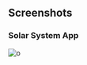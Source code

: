 
## Screenshots

### Solar System App
![o](https://github.com/AmirBayat0/Flutter_examples/assets/91388754/355bd5e3-e512-497f-9c0a-000998c1bbcf)
